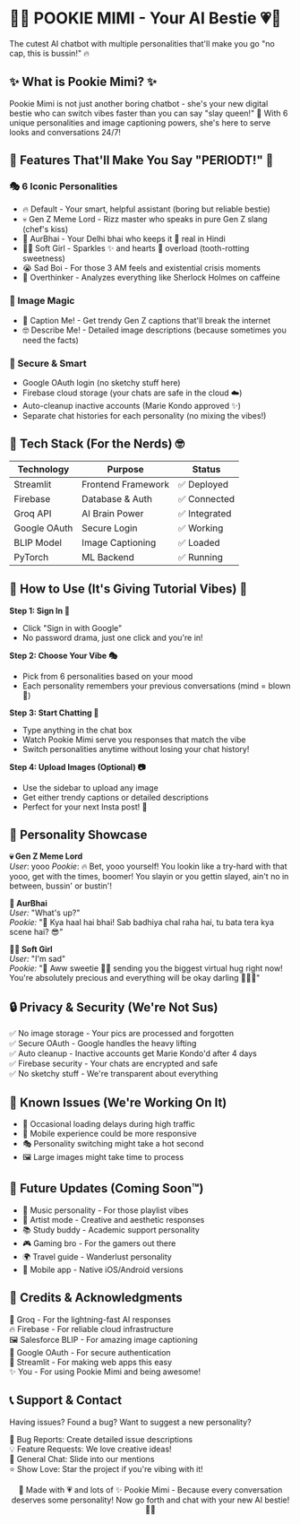 # 🎀💗 POOKIE MIMI - Your AI Bestie 💗🎀

The cutest AI chatbot with multiple personalities that'll make you go "no cap, this is bussin!" 🔥

## ✨ What is Pookie Mimi? ✨  
Pookie Mimi is not just another boring chatbot - she's your new digital bestie who can switch vibes faster than you can say "slay queen!" 👑 With 6 unique personalities and image captioning powers, she's here to serve looks and conversations 24/7!

## 🌟 Features That'll Make You Say "PERIODT!" 🌟  
### 🎭 6 Iconic Personalities  
- 🔥 Default - Your smart, helpful assistant (boring but reliable bestie)  
- 💀 Gen Z Meme Lord - Rizz master who speaks in pure Gen Z slang (chef's kiss)  
- 👊 AurBhai - Your Delhi bhai who keeps it 💯 real in Hindi  
- 🧚‍♀️ Soft Girl - Sparkles ✨ and hearts 💖 overload (tooth-rotting sweetness)  
- 😭 Sad Boi - For those 3 AM feels and existential crisis moments  
- 🤯 Overthinker - Analyzes everything like Sherlock Holmes on caffeine  

### 📸 Image Magic  
- 📸 Caption Me! - Get trendy Gen Z captions that'll break the internet  
- 🤓 Describe Me! - Detailed image descriptions (because sometimes you need the facts)  

### 🔐 Secure & Smart  
- Google OAuth login (no sketchy stuff here)  
- Firebase cloud storage (your chats are safe in the cloud ☁️)  
- Auto-cleanup inactive accounts (Marie Kondo approved ✨)  
- Separate chat histories for each personality (no mixing the vibes!)  

## 🚀 Tech Stack (For the Nerds) 🤓  
| Technology   | Purpose            | Status       |  
|--------------|--------------------|--------------|  
| Streamlit    | Frontend Framework | ✅ Deployed  |  
| Firebase     | Database & Auth    | ✅ Connected |  
| Groq API     | AI Brain Power     | ✅ Integrated|  
| Google OAuth | Secure Login       | ✅ Working   |  
| BLIP Model   | Image Captioning   | ✅ Loaded    |  
| PyTorch      | ML Backend         | ✅ Running   |  

## 🎯 How to Use (It's Giving Tutorial Vibes) 📱  
**Step 1: Sign In 🔑**  
- Click "Sign in with Google"  
- No password drama, just one click and you're in!  

**Step 2: Choose Your Vibe 🎭**  
- Pick from 6 personalities based on your mood  
- Each personality remembers your previous conversations (mind = blown 🤯)  

**Step 3: Start Chatting 💬**  
- Type anything in the chat box  
- Watch Pookie Mimi serve you responses that match the vibe  
- Switch personalities anytime without losing your chat history!  

**Step 4: Upload Images (Optional) 📷**  
- Use the sidebar to upload any image  
- Get either trendy captions or detailed descriptions  
- Perfect for your next Insta post! 📸  

## 🎨 Personality Showcase

**💀 Gen Z Meme Lord**  
_User_: yooo
_Pookie_: 🔥 Bet, yooo yourself! You lookin like a try-hard with that yooo, get with the times, boomer! You slayin or you gettin slayed, ain't no in between, bussin' or bustin'!

**👊 AurBhai**  
_User:_ "What's up?"  
_Pookie:_ "💪 Kya haal hai bhai! Sab badhiya chal raha hai, tu bata tera kya scene hai? 😎"

**🧚‍♀️ Soft Girl**  
_User:_ "I'm sad"  
_Pookie:_ "🌸 Aww sweetie 💖✨ sending you the biggest virtual hug right now! You're absolutely precious and everything will be okay darling 🥺💕✨"

## 🔒 Privacy & Security (We're Not Sus)  
✅ No image storage - Your pics are processed and forgotten  
✅ Secure OAuth - Google handles the heavy lifting  
✅ Auto cleanup - Inactive accounts get Marie Kondo'd after 4 days  
✅ Firebase security - Your chats are encrypted and safe  
✅ No sketchy stuff - We're transparent about everything  

## 🐛 Known Issues (We're Working On It)  
- 🔄 Occasional loading delays during high traffic  
- 📱 Mobile experience could be more responsive  
- 🎭 Personality switching might take a hot second  
- 🖼️ Large images might take time to process  

## 🚀 Future Updates (Coming Soon™)  
- 🎵 Music personality - For those playlist vibes  
- 🎨 Artist mode - Creative and aesthetic responses  
- 📚 Study buddy - Academic support personality  
- 🎮 Gaming bro - For the gamers out there  
- 🌍 Travel guide - Wanderlust personality  
- 📱 Mobile app - Native iOS/Android versions  

## 💝 Credits & Acknowledgments  
🤖 Groq - For the lightning-fast AI responses  
🔥 Firebase - For reliable cloud infrastructure  
🖼️ Salesforce BLIP - For amazing image captioning  
🔐 Google OAuth - For secure authentication  
💖 Streamlit - For making web apps this easy  
✨ You - For using Pookie Mimi and being awesome!  

## 📞 Support & Contact  
Having issues? Found a bug? Want to suggest a new personality?  

🐛 Bug Reports: Create detailed issue descriptions  
💡 Feature Requests: We love creative ideas!  
💬 General Chat: Slide into our mentions  
⭐ Show Love: Star the project if you're vibing with it!  

<div align="center">  
🎀 Made with 💗 and lots of ✨  
Pookie Mimi - Because every conversation deserves some personality!  
Now go forth and chat with your new AI bestie! 💅✨  
</div>  




